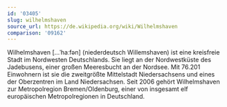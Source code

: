 ```yaml
---
id: '03405'
slug: wilhelmshaven
source_url: https://de.wikipedia.org/wiki/Wilhelmshaven
comparison: '09162'
---
```


Wilhelmshaven […ˈhaːfən] (niederdeutsch Willemshaven) ist eine kreisfreie Stadt im Nordwesten Deutschlands. Sie liegt an der Nordwestküste des Jadebusens, einer großen Meeresbucht an der Nordsee. Mit 76.201 Einwohnern ist sie die zweitgrößte Mittelstadt Niedersachsens und eines der Oberzentren im Land Niedersachsen. Seit 2006 gehört Wilhelmshaven zur Metropolregion Bremen/Oldenburg, einer von insgesamt elf europäischen Metropolregionen in Deutschland.
